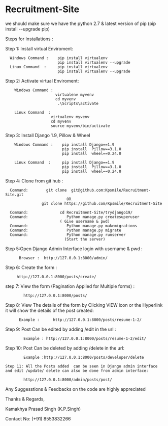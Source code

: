 # Recruitment-Site
we should make sure we have the python 2.7 &  latest version of pip (pip install --upgrade pip)

Steps for Installations :

Step 1: Install virtual Enviroment:

      Windows Command :    pip install virtualenv
                           pip install virtualenv --upgrade 
      Linux Command  :     pip install virtualenv
                           pip install virtualenv --upgrade
      
Step 2: Activate virtual Enviroment:

        Windows Command :    
                          virtualenv myvenv
                          cd myvenv
                           .\Scripts\activate
                          
        Linux Command  :     
                        virtualenv myvenv
                        cd myvenv
                        source myvenv/bin/activate
                        
 Step 3: Install Django 1.9, Pillow & Wheel
 
        Windows Command :    pip install Django==1.9
                             pip install  Pillow==3.1.0
                             pip install  wheel==0.24.0
                             
        Linux Command  :     pip install Django==1.9
                             pip install  Pillow==3.1.0
                             pip install  wheel==0.24.0
                             
                             
 Step 4:  Clone from git hub  :   
 
      Command:        git clone  git@github.com:Kpsmile/Recruitment-Site.git
                               OR
                    git clone https://github.com/Kpsmile/Recruitment-Site
                    
      Command:              cd Recruitment-Site/trydjango19/
      Command:                 Python manage.py createsuperuser
                            ( Give username & pwd)
      Command:                 Python manage.py makemigrations
      Command:                 Python manage.py migrate
      Command:                 Python manage.py runserver
                              (Start the server)
    
 Step 5:Open Django Admin Interface  login with username & pwd :

          Browser :  http://127.0.0.1:8000/admin/
 
 
 Step 6: Create  the form :
 
         http://127.0.0.1:8000/posts/create/
         
  step 7:  View  the form (Pagination Applied for  Multiple forms) :
  
            http://127.0.0.1:8000/posts/
            
  Step 8: View The details  of the form by  Clicking VIEW icon or  the Hyperlink  it will show the details of  the post created:
  
          Example :      http://127.0.0.1:8000/posts/resume-1-2/
          
   Step 9: Post Can be edited by  adding /edit in the url  :
   
            Example : http://127.0.0.1:8000/posts/resume-1-2/edit/
            
   Step 10: Post Can be deleted by  adding /delete in the url:
   
            Example :http://127.0.0.1:8000/posts/developer/delete
            
    Step 11: All the Posts added  can be seen in Django admin interface and edit /update/ delete can also be done from admin interface:
    
            http://127.0.0.1:8000/admin/posts/post/
            
            
 
 
 Any Suggesstions & Feedbacks on the code are highly appreciated

Thanks & Regards,

Kamakhya Prasad Singh (K.P.Singh)

 Contact No: (+91) 8553832266
    
    
         
